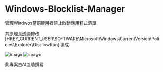 # Windows-Blocklist-Manager
管理Windwos當前使用者禁止啟動應用程式清單<p>
其原理是透過修改 [HKEY_CURRENT_USER\SOFTWARE\Microsoft\Windows\CurrentVersion\Policies\Explorer\DisallowRun] 達成

![image](https://github.com/user-attachments/assets/3e1446d8-4547-4fc3-aa6e-9451a8918c16)
![image](https://github.com/user-attachments/assets/2aa3a050-1b50-454f-8e2c-f18c850c7fe1)

此專案由AI協助撰寫
